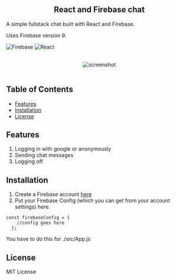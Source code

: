 
<h2 align="center">
  React and Firebase chat
 </h2>

A simple fullstack chat built with React and Firebase.

Uses Firebase version 9.

![Firebase](https://img.shields.io/badge/firebase-%23039BE5.svg?style=for-the-badge&logo=firebase)
![React](https://img.shields.io/badge/react-%2320232a.svg?style=for-the-badge&logo=react&logoColor=%2361DAFB)

<br>
<div align="center">
<img alt="screenshot" src="https://cdn.discordapp.com/attachments/718119386032111646/1036711924001423391/screencapture-localhost-3000-2022-10-31-20_42_36.png">
</div>
<br>

## Table of Contents 

- [Features](#features) 
- [Installation](#installation) 
- [License](#license) 

## Features

1. Logging in with google or anonymously
2. Sending chat messages
3. Logging off

## Installation

1. Create a Firebase account [here](https://firebase.google.com/)
2. Put your Firebase Config (which you can get from your account settings) here.

```
const firebaseConfig = {
    //config goes here
  };
 ```
 
You have to do this for ./src/App.js
 

## License

MIT License
